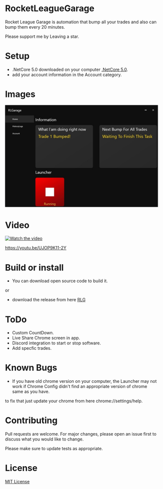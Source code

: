 # RocketLeagueGarage
Rocket League Garage is automation that bump all your trades and also can bump them every 20 minutes.

Please support me by Leaving a star.

# Setup
- .NetCore 5.0 downloaded on your computer [.NetCore 5.0](https://dotnet.microsoft.com/download/dotnet/thank-you/runtime-desktop-5.0.0-windows-x64-installer).
- add your account information in the Account category.

# Images
![RocketLeagueGarage](RocketLeagueGarageImage.jpg)

# Video
[![Watch the video](https://img.youtube.com/vi/UJOP9K11-2Y/maxresdefault.jpg)](https://youtu.be/UJOP9K11-2Y)

https://youtu.be/UJOP9K11-2Y

# Build or install
- You can download open source code to build it.

or

- download the release from here [RLG](https://github.com/YoussofKhawaja/RocketLeagueGarage/releases)

# ToDo
- Custom CountDown.
- Live Share Chrome screen in app.
- Discord integration to start or stop software.
- Add specfic trades.

# Known Bugs
- If you have old chrome version on your computer, the Launcher may not work if Chrome Config didn't find an appropriate version of chrome same as you have.

to fix that just update your chrome from here chrome://settings/help.

# Contributing
Pull requests are welcome. For major changes, please open an issue first to discuss what you would like to change.

Please make sure to update tests as appropriate.

# License
[MIT License](https://github.com/YoussofKhawaja/RocketLeagueGarage/blob/main/LICENSE)

